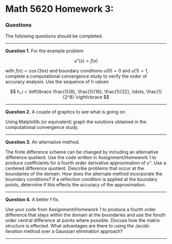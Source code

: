# Math 5620 Homework 3:

### Questions

The following questions should be completed.

<hr>

**Question 1.** For the example problem

  $$
    u''(x) = f(x)
  $$

  with $f(x)=\cos(3\pi x)$ and boundary conditions $u(0)=0$ and
  $u(1)=1$, complete a computational convergence study to verify
  the order of accuracy analysis. Use the sequence of $h$ values

$$
  h_i = \left\lbrace \frac{1}{8}, \frac{1}{16}, \frac{1}{32}, \ldots, \frac{1}{2^8} \right\rbrace
$$

<hr>

**Question 2.** A couple of graphcs to see what is going on.

Using Matplotlib (or equivalent) graph the solutions obtained in the computational
convergence study.

<hr>

**Question 3.** An alternative method.

The finite difference scheme can be changed by including an alternative difference
quotient. Use the code written in Assignment/Homework 1 to produce coefficients for a
fourth order derivative approximation of $u''$. Use a centered difference quotient.
Describe problems that occur at the boundaries of the domain. How does the alternate
method incorporate the boundary conditions? If a reflection condition is applied at the
boundary points, determine if this effects the accuracy of the approximation.

<hr>

**Question 4.** A better f fix.

Use your code from Assignment/Homework 1 to produce a fourth order difference that
stays within the domain at the boundaries and use the foruth order central difference
at points where possible. Discuss how the matrix structure is effected. What advantages
are there to using the Jacobi iteration method over a Gaussian elimination approach?
 
<hr>